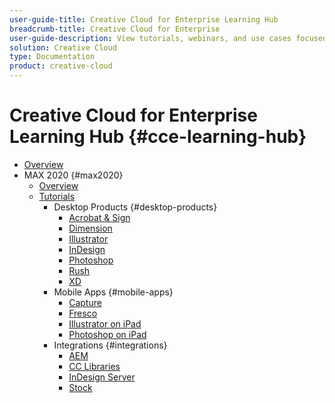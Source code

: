 ```yaml
---
user-guide-title: Creative Cloud for Enterprise Learning Hub
breadcrumb-title: Creative Cloud for Enterprise
user-guide-description: View tutorials, webinars, and use cases focused on Creative Cloud for enterprise.
solution: Creative Cloud
type: Documentation
product: creative-cloud
---
```


# Creative Cloud for Enterprise Learning Hub {#cce-learning-hub}

+ [Overview](overview.md)
+ MAX 2020 {#max2020}
  + [Overview](max2020/maxoverview.md)
  + [Tutorials](max2020/maxtutorials.md)
    + Desktop Products {#desktop-products}
      + [Acrobat & Sign](max2020/acrobat-sign.md)
      + [Dimension](max2020/dimension.md)
      + [Illustrator](max2020/illustrator.md)
      + [InDesign](max2020/indesign.md)
      + [Photoshop](max2020/photoshop.md)
      + [Rush](max2020/rush.md)
      + [XD](max2020/xd.md)
    + Mobile Apps {#mobile-apps}
      + [Capture](max2020/capture.md)
      + [Fresco](max2020/fresco.md)
      + [Illustrator on iPad](max2020/illustratoripad.md)
      + [Photoshop on iPad](max2020/photoshopipad.md)
    + Integrations {#integrations}
      + [AEM](max2020/aem.md)
      + [CC Libraries](max2020/cclibraries.md)
      + [InDesign Server](max2020/indesignserver.md)
      + [Stock](max2020/stock.md)